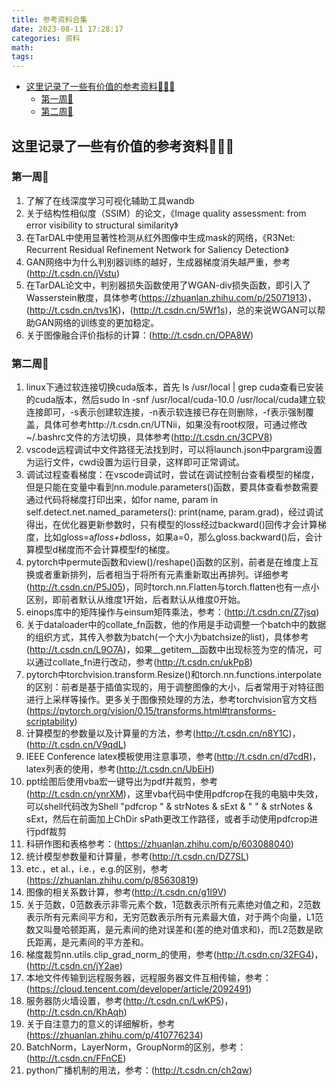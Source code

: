 ```yaml
---
title: 参考资料合集
date: 2023-08-11 17:28:17
categories: 资料
math:
tags:
---
```

<!-- TOC -->

- [这里记录了一些有价值的参考资料:rainbow::rainbow::rainbow:](#这里记录了一些有价值的参考资料rainbowrainbowrainbow)
    - [第一周:rainbow:](#第一周rainbow)
    - [第二周:rainbow:](#第二周rainbow)

<!-- /TOC -->
## 这里记录了一些有价值的参考资料:rainbow::rainbow::rainbow:

### 第一周:rainbow:

1.  了解了在线深度学习可视化辅助工具wandb
2.  关于结构性相似度（SSIM）的论文，《Image quality assessment: from error visibility to structural similarity》
3.  在TarDAL中使用显著性检测从红外图像中生成mask的网络，《R3Net: Recurrent Residual Refinement Network for Saliency Detection》
4.  GAN网络中为什么判别器训练的越好，生成器梯度消失越严重，参考(http://t.csdn.cn/jVstu)
5.  在TarDAL论文中，判别器损失函数使用了WGAN-div损失函数，即引入了Wasserstein散度，具体参考(https://zhuanlan.zhihu.com/p/25071913)，(http://t.csdn.cn/tvs1K)，(http://t.csdn.cn/5Wf1s)，总的来说WGAN可以帮助GAN网络的训练变的更加稳定。
6.  关于图像融合评价指标的计算：(http://t.csdn.cn/OPA8W)
### 第二周:rainbow:
1. linux下通过软连接切换cuda版本，首先 ls /usr/local | grep cuda查看已安装的cuda版本，然后sudo ln -snf /usr/local/cuda-10.0 /usr/local/cuda建立软连接即可，-s表示创建软连接，-n表示软连接已存在则删除，-f表示强制覆盖，具体可参考http://t.csdn.cn/UTNii，如果没有root权限，可通过修改~/.bashrc文件的方法切换，具体参考(http://t.csdn.cn/3CPV8)
2. vscode远程调试中文件路径无法找到时，可以将launch.json中pargram设置为运行文件，cwd设置为运行目录，这样即可正常调试。
3. 调试过程查看梯度：在vscode调试时，尝试在调试控制台查看模型的梯度，但是只能在变量中看到nn.module.parameters()函数，要具体查看参数需要通过代码将梯度打印出来，如for name, param in self.detect.net.named_parameters(): print(name, param.grad)，经过调试得出，在优化器更新参数时，只有模型的loss经过backward()回传才会计算梯度，比如gloss=a*floss+b*dloss，如果a=0，那么gloss.backward()后，会计算模型d梯度而不会计算模型f的梯度。
4. pytorch中permute函数和view()/reshape()函数的区别，前者是在维度上互换或者重新排列，后者相当于将所有元素重新取出再排列。详细参考(http://t.csdn.cn/P5J05)，同时torch.nn.Flatten与torch.flatten也有一点小区别，即前者默认从维度1开始，后者默认从维度0开始。
5. einops库中的矩阵操作与einsum矩阵乘法，参考：(http://t.csdn.cn/Z7jsq)
6. 关于dataloader中的collate_fn函数，他的作用是手动调整一个batch中的数据的组织方式，其传入参数为batch(一个大小为batchsize的list)，具体参考(http://t.csdn.cn/L9O7A)，如果__getitem__函数中出现标签为空的情况，可以通过collate_fn进行改动，参考(http://t.csdn.cn/ukPp8)
7. pytorch中torchvision.transform.Resize()和torch.nn.functions.interpolate的区别：前者是基于插值实现的，用于调整图像的大小，后者常用于对特征图进行上采样等操作。更多关于图像预处理的方法，参考torchvision官方文档(https://pytorch.org/vision/0.15/transforms.html#transforms-scriptability)
8. 计算模型的参数量以及计算量的方法，参考(http://t.csdn.cn/n8Y1C)，(http://t.csdn.cn/V9qdL)
9. IEEE Conference latex模板使用注意事项，参考(http://t.csdn.cn/d7cdR)，latex列表的使用，参考(http://t.csdn.cn/UbEiH)
10. ppt绘图后使用vba宏一键导出为pdf并裁剪，参考(http://t.csdn.cn/ynrXM)，这里vba代码中使用pdfcrop在我的电脑中失效，可以shell代码改为Shell "pdfcrop " & strNotes & sExt & " " & strNotes & sExt，然后在前面加上ChDir sPath更改工作路径，或者手动使用pdfcrop进行pdf裁剪
11. 科研作图和表格参考：(https://zhuanlan.zhihu.com/p/603088040)
12. 统计模型参数量和计算量，参考(http://t.csdn.cn/DZ7SL)
13. etc.，et al.，i.e.，e.g.的区别，参考(https://zhuanlan.zhihu.com/p/85630819)
14. 图像的相关系数计算，参考(http://t.csdn.cn/g1l9V)
15. 关于范数，0范数表示非零元素个数，1范数表示所有元素绝对值之和，2范数表示所有元素间平方和，无穷范数表示所有元素最大值，对于两个向量，L1范数又叫曼哈顿距离，是元素间的绝对误差和(差的绝对值求和)，而L2范数是欧氏距离，是元素间的平方差和。
16. 梯度裁剪nn.utils.clip_grad_norm_的使用，参考(http://t.csdn.cn/32FG4)，(http://t.csdn.cn/jY2ae)
17. 本地文件传输到远程服务器，远程服务器文件互相传输，参考：(https://cloud.tencent.com/developer/article/2092491)
18. 服务器防火墙设置，参考(http://t.csdn.cn/LwKP5)，(http://t.csdn.cn/KhAqh)
19. 关于自注意力的意义的详细解析，参考(https://zhuanlan.zhihu.com/p/410776234)
20. BatchNorm，LayerNorm，GroupNorm的区别，参考：(http://t.csdn.cn/FFnCE)
21. python广播机制的用法，参考：(http://t.csdn.cn/ch2qw)